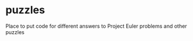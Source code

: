 puzzles
=======

Place to put code for different answers to Project Euler problems and other puzzles

